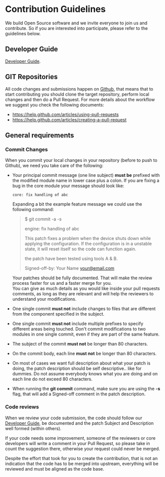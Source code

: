 # Contribution Guidelines

We build Open Source software and we invite everyone to join us and contribute. So if you are interested into participate, please refer to the guidelines below.

## Developer Guide

[Developer Guide](DEVELOPER_GUIDE.md).

## GIT Repositories

All code changes and submissions happen on [Github](http://github.com), that means that to start contributing you should clone the target repository, perform local changes and then do a Pull Request. For more details about the workflow we suggest you check the following documents:

 - https://help.github.com/articles/using-pull-requests
 - https://help.github.com/articles/creating-a-pull-request


## General requirements

### Commit Changes

When you commit your local changes in your repository (before to push to Github), we need you take care of the following:

 - Your principal commit message (one line subject) **must be** prefixed with the modified module name in lower case plus a colon. If you are fixing a bug in the core module your message should look like:

   ```
   core: fix handling of abc
   ```

   Expanding a bit the example feature message we could use the following command:

   > $ git commit -a -s
   >
   > engine: fix handling of abc
   >
   > This patch fixes a problem when the device shuts down while applying the configuration.
   > If the configuration is in a unstable state, it will reset itself so the code can function again.
   >
   > the patch have been tested using tools A & B.
   >
   > Signed-off-by: Your Name <your@email.com>

   Your patches should be fully documented. That will make the review process faster for us and a faster merge for you.  
   You can give as much details as you would like inside your pull requests comments, as long as they are relevant and will help the reviewers to understand your modifications.


- One single commit **must not** include changes to files that are different from the component specified in the subject.

- One single commit **must not** include multiple prefixes to specify different areas being touched. Don't commit modifications to two modules in one single commit, even if they are part of the same feature.

- The subject of the commit **must not** be longer than 80 characters.

- On the commit body, each line **must not** be longer than 80 characters.

- On most of cases we want full description about what your patch is doing, the patch description should be self descriptive.. like for dummies. Do not assume everybody knows what you are doing and on each line do not exceed 80 characters.

- When running the __git commit__ command, make sure you are using the __-s__ flag, that will add a Signed-off comment in the patch description.


### Code reviews

When we review your code submission, the code should follow our [Developer Guide](DEVELOPER_GUIDE.md), be documented and the patch Subject and Description well formed (within others).

If your code needs some improvement, someone of the reviewers or core developers will write a comment in your Pull Request, so please take in count the suggestion there, otherwise your request could never be merged.

Despite the effort that took for you to create the contribution, that is not an indication that the code has to be merged into upstream, everything will be reviewed and must be aligned as the code base.
